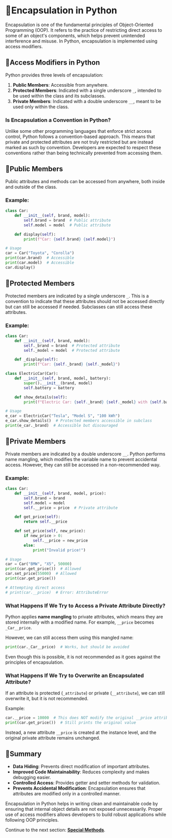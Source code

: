 # 🔹Encapsulation in Python

Encapsulation is one of the fundamental principles of Object-Oriented Programming (OOP). It refers to the practice of restricting direct access to some of an object's components, which helps prevent unintended interference and misuse. In Python, encapsulation is implemented using access modifiers.

## 🔹Access Modifiers in Python
Python provides three levels of encapsulation:

1. **Public Members**: Accessible from anywhere.
2. **Protected Members**: Indicated with a single underscore `_`, intended to be used within the class and its subclasses.
3. **Private Members**: Indicated with a double underscore `__`, meant to be used only within the class.

### Is Encapsulation a Convention in Python?
Unlike some other programming languages that enforce strict access control, Python follows a convention-based approach. This means that private and protected attributes are not truly restricted but are instead marked as such by convention. Developers are expected to respect these conventions rather than being technically prevented from accessing them.

## 🔹Public Members
Public attributes and methods can be accessed from anywhere, both inside and outside of the class.

### Example:
```python
class Car:
    def __init__(self, brand, model):
        self.brand = brand  # Public attribute
        self.model = model  # Public attribute

    def display(self):
        print(f"Car: {self.brand} {self.model}")

# Usage
car = Car("Toyota", "Corolla")
print(car.brand)  # Accessible
print(car.model)  # Accessible
car.display()
```

## 🔹Protected Members
Protected members are indicated by a single underscore `_`. This is a convention to indicate that these attributes should not be accessed directly but can still be accessed if needed. Subclasses can still access these attributes.

### Example:
```python
class Car:
    def __init__(self, brand, model):
        self._brand = brand  # Protected attribute
        self._model = model  # Protected attribute

    def _display(self):
        print(f"Car: {self._brand} {self._model}")

class ElectricCar(Car):
    def __init__(self, brand, model, battery):
        super().__init__(brand, model)
        self.battery = battery

    def show_details(self):
        print(f"Electric Car: {self._brand} {self._model} with {self.battery} battery")

# Usage
e_car = ElectricCar("Tesla", "Model S", "100 kWh")
e_car.show_details()  # Protected members accessible in subclass
print(e_car._brand)  # Accessible but discouraged
```

## 🔹Private Members
Private members are indicated by a double underscore `__`. Python performs name mangling, which modifies the variable name to prevent accidental access. However, they can still be accessed in a non-recommended way.

### Example:
```python
class Car:
    def __init__(self, brand, model, price):
        self.brand = brand
        self.model = model
        self.__price = price  # Private attribute

    def get_price(self):
        return self.__price

    def set_price(self, new_price):
        if new_price > 0:
            self.__price = new_price
        else:
            print("Invalid price!")

# Usage
car = Car("BMW", "X5", 50000)
print(car.get_price())  # Allowed
car.set_price(55000)  # Allowed
print(car.get_price())

# Attempting direct access
# print(car.__price)  # Error: AttributeError
```

### What Happens If We Try to Access a Private Attribute Directly?
Python applies **name mangling** to private attributes, which means they are stored internally with a modified name. For example, `__price` becomes `_Car__price`.

However, we can still access them using this mangled name:
```python
print(car._Car__price)  # Works, but should be avoided
```
Even though this is possible, it is not recommended as it goes against the principles of encapsulation.

### What Happens If We Try to Overwrite an Encapsulated Attribute?
If an attribute is protected (`_attribute`) or private (`__attribute`), we can still overwrite it, but it is not recommended. 

Example:
```python
car.__price = 10000  # This does NOT modify the original __price attribute!
print(car.get_price())  # Still prints the original value
```
Instead, a new attribute `__price` is created at the instance level, and the original private attribute remains unchanged.

## 🔹Summary
- **Data Hiding**: Prevents direct modification of important attributes.
- **Improved Code Maintainability**: Reduces complexity and makes debugging easier.
- **Controlled Access**: Provides getter and setter methods for validation.
- **Prevents Accidental Modification**: Encapsulation ensures that attributes are modified only in a controlled manner.

Encapsulation in Python helps in writing clean and maintainable code by ensuring that internal object details are not exposed unnecessarily. Proper use of access modifiers allows developers to build robust applications while following OOP principles.

Continue to the next section: **[Special Methods](05_special-methods.md)**.

